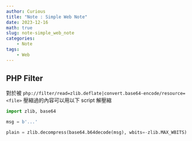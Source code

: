 ```yaml
---
author: Curious
title: "Note : Simple Web Note"
date: 2023-12-16
math: true
slug: note-simple_web_note
categories:
    - Note
tags:
    - Web
---
```


## PHP Filter
對於被 `php://filter/read=zlib.deflate|convert.base64-encode/resource=<file>` 壓縮過的內容可以用以下 script 解壓縮

```python
import zlib, base64

msg = b'...'

plain = zlib.decompress(base64.b64decode(msg), wbits=-zlib.MAX_WBITS)
```

